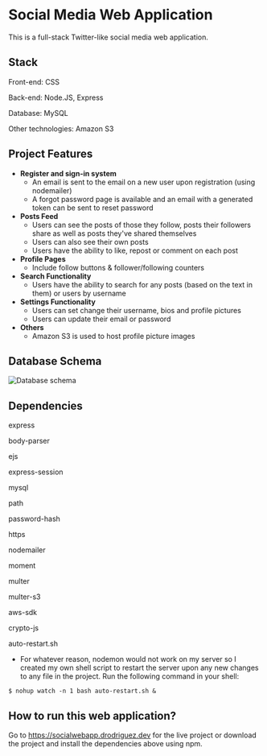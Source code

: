 # Social Media Web Application
This is a full-stack Twitter-like social media web application.

## Stack
Front-end: CSS

Back-end: Node.JS, Express

Database: MySQL

Other technologies: Amazon S3

## Project Features

- **Register and sign-in system**
  - An email is sent to the email on a new user upon registration (using nodemailer)
  - A forgot password page is available and an email with a generated token can be sent to reset password
- **Posts Feed**
  - Users can see the posts of those they follow, posts their followers share as well as posts they've shared themselves
  - Users can also see their own posts
  - Users have the ability to like, repost or comment on each post
- **Profile Pages**
  - Include follow buttons & follower/following counters
- **Search Functionality**
  - Users have the ability to search for any posts (based on the text in them) or users by username
- **Settings Functionality** 
  - Users can set change their username, bios and profile pictures
  - Users can update their email or password
- **Others**
  - Amazon S3 is used to host profile picture images
  
## Database Schema
![Database schema](https://i.ibb.co/ZRrRssR/Screen-Shot-2021-01-18-at-10-20-51-PM.png)
  
## Dependencies

express

body-parser

ejs

express-session

mysql

path

password-hash

https

nodemailer

moment

multer

multer-s3

aws-sdk

crypto-js

auto-restart.sh
  - For whatever reason, nodemon would not work on my server so I created my own shell script to restart the server upon any new changes to any file in the project. Run the following command in your shell:
  
```
$ nohup watch -n 1 bash auto-restart.sh &
```


## How to run this web application?
Go to https://socialwebapp.drodriguez.dev for the live project or download the project and install the dependencies above using npm. 












